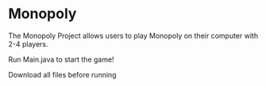 # Monopoly
The Monopoly Project allows users to play Monopoly on their computer with 2-4 players.

Run Main.java to start the game!

Download all files before running
